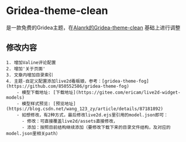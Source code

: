 # Gridea-theme-clean
是一款免费的Gridea主题，在[Alanrk的Gridea-theme-clean](https://github.com/Alanrk/Gridea-theme-clean) 基础上进行调整

## 修改内容
    1. 增加Valine评论配置
    2. 增加'关于页面'
    3. 文章内增加目录索引
    4. 主题-自定义配置添加live2d看板娘，参考：[gridea-theme-fog](https://github.com/850552586/gridea-theme-fog)
        - 模型下载地址: [下载地址](https://gitee.com/ericam/live2d-widget-models)
        - 模型样式预览: [预览地址](https://blog.csdn.net/wang_123_zy/article/details/87181892)
        - 如想修改，有2种方式，最后修改live2d.ejs里引用的model.json即可：
          - 修改：可直接覆盖live2d/assets直接修改，
          - 添加：按照目前结构继续添加（要修改下载下来的目录文件结构，及对应的model.json里相关path）


